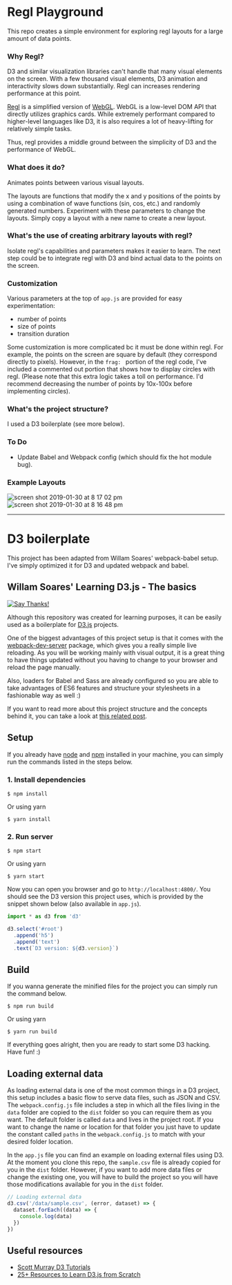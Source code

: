 # Regl Playground
This repo creates a simple environment for exploring regl layouts for a large amount of data points.

### Why Regl?
D3 and similar visualization libraries can't handle that many visual elements on the screen. With a few thousand visual elements, D3 animation and interactivity slows down substantially. Regl can increases rendering performance at this point.

[Regl](https://github.com/regl-project/regl) is a simplified version of [WebGL](https://www.khronos.org/webgl/wiki/Getting_Started). WebGL is a low-level DOM API that directly utilizes graphics cards. While extremely performant compared to higher-level languages like D3, it is also requires a lot of heavy-lifting for relatively simple tasks. 

Thus, regl provides a middle ground between the simplicity of D3 and the performance of WebGL.

### What does it do?
Animates points between various visual layouts.  

The layouts are functions that modify the x and y positions of the points by using a combination of wave functions (sin, cos, etc.) and randomly generated numbers. Experiment with these parameters to change the layouts. Simply copy a layout with a new name to create a new layout.  

### What's the use of creating arbitrary layouts with regl?  
Isolate regl's capabilities and parameters makes it easier to learn. The next step could be to integrate regl with D3 and bind actual data to the points on the screen.

### Customization
Various parameters at the top of `app.js` are provided for easy experimentation:  
* number of points  
* size of points  
* transition duration 

Some customization is more complicated bc it must be done within regl. For example, the points on the screen are square by default (they correspond directly to pixels). However, in the `frag: ` portion of the regl code, I've included a commented out portion that shows how to display circles with regl. (Please note that this extra logic takes a toll on performance. I'd recommend decreasing the number of points by 10x-100x before implementing circles).

### What's the project structure?
I used a D3 boilerplate (see more below).

### To Do
* Update Babel and Webpack config (which should fix the hot module bug).  

### Example Layouts
![screen shot 2019-01-30 at 8 17 02 pm](https://user-images.githubusercontent.com/31457853/52025995-0fe36580-24cc-11e9-9b95-feb2e70f5bac.png)  
![screen shot 2019-01-30 at 8 16 48 pm](https://user-images.githubusercontent.com/31457853/52025997-0fe36580-24cc-11e9-9815-a43bb8403c55.png)


***
# D3 boilerplate 
This project has been adapted from Willam Soares' webpack-babel setup. I've simply optimized it for D3 and updated webpack and babel.

## Willam Soares' Learning D3.js - The basics
[![Say Thanks!](https://img.shields.io/badge/Say%20Thanks-!-1EAEDB.svg)](https://saythanks.io/to/willamesoares)

Although this repository was created for learning purposes, it can be easily used as a boilerplate for [D3.js](https://d3js.org/) projects.

One of the biggest advantages of this project setup is that it comes with the [webpack-dev-server](https://webpack.github.io/docs/webpack-dev-server.html) package, which  gives you a really simple live reloading. As you will be working mainly with visual output, it is a great thing to have things updated without you having to change to your browser and reload the page manually.

Also, loaders for Babel and Sass are already configured so you are able to take advantages of ES6 features and structure your stylesheets in a fashionable way as well :)

If you want to read more about this project structure and the concepts behind it, you can take a look at [this related post](http://willamesoares.com/d3/setting-up-d3js-with-babel-and-webpack.html).

## Setup

If you already have [node](https://nodejs.org/en/) and [npm](https://www.npmjs.com/get-npm?utm_source=house&utm_medium=homepage&utm_campaign=free%20orgs&utm_term=Install%20npm) installed in your machine, you can simply run the commands listed in the steps below.

### 1. Install dependencies
```
$ npm install
```
Or using yarn
```
$ yarn install
```

### 2. Run server
```
$ npm start
```
Or using yarn
```
$ yarn start
```

Now you can open you browser and go to `http://localhost:4800/`. You should see the D3 version this project uses, which is provided by the snippet shown below (also available in `app.js`).

```js
import * as d3 from 'd3'

d3.select('#root')
  .append('h5')
  .append('text')
  .text(`D3 version: ${d3.version}`)
```
## Build

If you wanna generate the minified files for the project you can simply run the command below.

```
$ npm run build
```
Or using yarn
```
$ yarn run build
```

If everything goes alright, then you are ready to start some D3 hacking. Have fun! :)

## Loading external data
As loading external data is one of the most common things in a D3 project, this setup includes a basic flow to serve data files, such as JSON and CSV.  
The `webpack.config.js` file includes a step in which all the files living in the `data` folder are copied to the `dist` folder so you can require them as you want. The default folder is called `data` and lives in the project root. If you want to change the name or location for that folder you just have to update the constant called `paths` in the `webpack.config.js` to match with your desired folder location.

In the `app.js` file you can find an example on loading external files using D3. At the moment you clone this repo, the `sample.csv` file is already copied for you in the `dist` folder. However, if you want to add more data files or change the existing one, you will have to build the project so you will have those modifications available for you in the `dist` folder.

```js
// Loading external data
d3.csv('/data/sample.csv', (error, dataset) => {
  dataset.forEach((data) => {
    console.log(data)
  })
})
```

## Useful resources
 - [Scott Murray D3 Tutorials](http://alignedleft.com/tutorials/d3/)
 - [25+ Resources to Learn D3.js from Scratch](https://blog.modeanalytics.com/learn-d3/)
